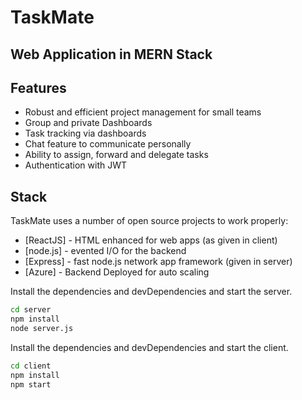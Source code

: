 # TaskMate
## Web Application in MERN Stack


## Features
- Robust and efficient project management for small teams
- Group and private Dashboards
- Task tracking via dashboards
- Chat feature to communicate personally
- Ability to assign, forward and delegate tasks
- Authentication with JWT

## Stack

TaskMate uses a number of open source projects to work properly:

- [ReactJS] - HTML enhanced for web apps (as given in client)
- [node.js] - evented I/O for the backend
- [Express] - fast node.js network app framework (given in server)
- [Azure] - Backend Deployed for auto scaling

Install the dependencies and devDependencies and start the server.

```sh
cd server
npm install
node server.js
```
Install the dependencies and devDependencies and start the client.

```sh
cd client
npm install
npm start
```
